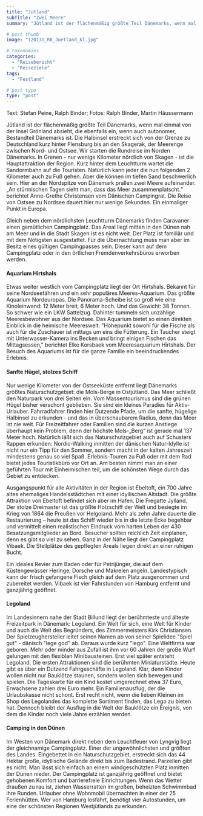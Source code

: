 ```yaml
---
title: "Jütland"
subTitle: "Zwei Meere"
summary: "Jütland ist der flächenmäßig größte Teil Dänemarks, wenn mal einmal von der Insel Grönland absieht, die ebenfalls ein, wenn auch autonomer, Bestandteil Dänemarks ist. Die Halbinsel erstreckt sich von der Grenze zu Deutschland kurz hinter Flensburg bis an den Skagerak, der Meerenge zwischen Nord- und Ostsee. Wir starten die Rundreise im Norden Dänemarks. }"

# post thumb
image: "120131_RB_Juetland_kl.jpg"

# taxonomies
categories: 
  - "Reisebericht"
  - "Reiseziele"
tags:
  - "Festland"

# post type
type: "post"
---
```


Text: Stefan Peine, Ralph Binder; Fotos: Ralph Binder, Martin Häussermann

Jütland ist der flächenmäßig größte Teil Dänemarks, wenn mal einmal von der Insel Grönland absieht, die ebenfalls ein, wenn auch autonomer, Bestandteil Dänemarks ist. Die Halbinsel erstreckt sich von der Grenze zu Deutschland kurz hinter Flensburg bis an den Skagerak, der Meerenge zwischen Nord- und Ostsee. Wir starten die Rundreise im Norden Dänemarks. In Grenen - nur wenige Kilometer nördlich von Skagen - ist die Hauptattraktion der Region. Kurz hinter dem Leuchtturm wartet die Sandormbahn auf die Touristen. Natürlich kann jeder die nun folgenden 2 Kilometer auch zu Fuß gehen. Aber die können im tiefen Sand beschwerlich sein. Hier an der Nordspitze von Dänemark prallen zwei Meere aufeinander. „An stürmischen Tagen sieht man, dass das Meer zusammenplatscht.“ berichtet Anne-Grethe Christensen vom Dänischen Campingrat. Die Reise von Ostsee zu Nordsee dauert hier nur wenige Sekunden. Ein einmaliger Punkt in Europa.

Gleich neben dem nördlichsten Leuchtturm Dänemarks finden Caravaner einen gemütlichen Campingplatz. Das Areal liegt mitten in den Dünen nah am Meer und in die Stadt Skagen ist es nicht weit. Der Platz ist familiär und mit dem Nötigsten ausgestattet. Für die Übernachtung muss man aber im Besitz eines gültigen Campingpasses sein. Dieser kann auf dem Campingplatz oder in den örtlichen Fremdenverkehrsbüros erworben werden.  

#### Aquarium Hirtshals

Etwas weiter westlich vom Campingplatz liegt der Ort Hirtshals. Bekannt für seine Nordseefähren und ein sehr populäres Meeres-Aquarium. Das größte Aquarium Nordeuropas. Die Panorama-Scheibe ist so groß wie eine Kinoleinwand: 12 Meter breit, 6 Meter hoch. Und das Gewicht: 38 Tonnen. So schwer wie ein LKW Sattelzug. Dahinter tummeln sich unzählige Meeresbewohner aus der Nordsee. Das Aquarium bietet so einen direkten Einblick in die heimische Meereswelt. "Höhepunkt sowohl für die Fische als auch für die Zuschauer ist mittags um eins die Fütterung. Ein Taucher steigt mit Unterwasser-Kamera ins Becken und bringt einigen Fischen das Mittagsessen," berichtet Elke Korsbaek vom Meeresaquarium Hirtshals. Der Besuch des Aquariums ist für die ganze Familie ein beeindruckendes Erlebnis.  

#### Sanfte Hügel, stolzes Schiff

Nur wenige Kilometer von der Ostseeküste entfernt liegt Dänemarks größtes Naturschutzgebiet: die Mols-Berge in Ostjütland. Das Meer schließt den Naturpark von drei Seiten ein. Vom Massentourismus sind die grünen Hügel bisher verschont geblieben. Sie sind ein kleines Paradies für Aktiv-Urlauber. Fahrradfahrer finden hier Dutzende Pfade, um die sanfte, hügelige Halbinsel zu erkunden - und das in überschaubarem Radius, denn das Meer ist nie weit. Für Freizeitfahrer oder Familien sind die kurzen Anstiege überhaupt kein Problem, denn der höchste Mols-„Berg“ ist gerade mal 137 Meter hoch. Natürlich läßt sich das Naturschutzgebiet auch auf Schusters Rappen erkunden: Nordic-Walking inmitten der dänischen Natur-Idylle ist nicht nur ein Tipp für den Sommer, sondern macht in der kalten Jahreszeit mindestens genau so viel Spaß. Erlebnis-Touren zu Fuß oder mit dem Rad bietet jedes Touristikbüro vor Ort an. Am besten nimmt man an einer geführten Tour mit Einheimischen teil, um die schönsten Wege durch das Gebiet zu entdecken.  

 Ausgangspunkt für alle Aktivitäten in der Region ist Ebeltoft, ein 700 Jahre altes ehemaliges Handelsstädtchen mit einer idyllischen Altstadt. Die größte Attraktion von Ebeltoft befindet sich aber im Hafen. Die Fregatte Jylland. Der stolze Dreimaster ist das größte Holzschiff der Welt und besiegte im Krieg von 1864 die Preußen vor Helgoland. Mehr als zehn Jahre dauerte die Restaurierung – heute ist das Schiff wieder bis in die letzte Ecke begehbar und vermittelt einen realistischen Eindruck vom harten Leben der 430 Besatzungsmitglieder an Bord. Besucher sollten reichlich Zeit einplanen, denn es gibt so viel zu sehen. Ganz in der Nähe liegt der Campingplatz Vibaek. Die Stellplätze des gepflegten Areals liegen direkt an einer ruhigen Bucht.  

 Ein ideales Revier zum Baden oder für Petrijünger, die auf dem Küstengewässer Heringe, Dorsche und Makrelen angeln. Landestypisch kann der frisch gefangene Fisch gleich auf dem Platz ausgenommen und zubereitet werden. Vibaek ist vier Fahrstunden von Hamburg entfernt und ganzjährig geöffnet.  

#### Legoland

Im Landesinnern nahe der Stadt Billund liegt der berühmteste und älteste Freizeitpark in Dänemark: Legoland. Ein Welt für sich, eine Welt für Kinder und auch die Welt des Begründers, des Zimmermeisters Kirk Christiansen. Der Spielzeughersteller leitet seinen Namen ab von seiner Spielidee "Spiel gut" - dänisch "lege god" ab. Daraus wurde kurz "lego". Eine Weltfirma war geboren. Mehr oder minder aus Zufall ist ihm vor 60 Jahren der große Wurf gelungen mit den flexiblen Minibausteinen. Erst viel später entsteht Legoland. Die ersten Attraktionen sind die berühmten Miniaturstädte. Heute gibt es über ein Dutzend Fahrgeschäfte in Legoland. Klar, denn Kinder wollen nicht nur Bauklötze staunen, sondern wollen sich bewegen und spielen. Die Tageskarte für ein Kind kostet umgerechnet etwa 37 Euro, Erwachsene zahlen drei Euro mehr. Ein Familienausflug, der die Urlaubskasse nicht schont. Erst recht nicht, wenn die lieben Kleinen im Shop des Legolandes das komplette Sortiment finden, das Lego zu bieten hat. Dennoch bleibt der Ausflug in die Welt der Bauklötze ein Ereignis, von dem die Kinder noch viele Jahre erzählen werden.  

#### Camping in den Dünen

Im Westen von Dänemark direkt neben dem Leuchtfeuer von Lyngvig liegt der gleichnamige Campingplatz. Einer der ungewöhnlichsten und größten des Landes. Eingebettet in ein Naturschutzgebiet, erstreckt sich das 44 Hektar große, idyllische Gelände direkt bis zum Badestrand. Parzellen gibt es nicht. Man lässt sich einfach an einem windgeschützten Platz inmitten der Dünen nieder. Der Campingplatz ist ganzjährig geöffnet und bietet gehobenen Komfort und barrierefreie Einrichtungen. Wenn das Wetter draußen zu rau ist, ziehen Wasserratten im großen, beheizten Schwimmbad ihre Runden. Urlauber ohne Wohnmobil übernachten in einer der 25 Ferienhütten. Wer von Hamburg losfährt, benötigt vier Autostunden, um eine der schönsten Regionen Westjütlands zu erkunden.
